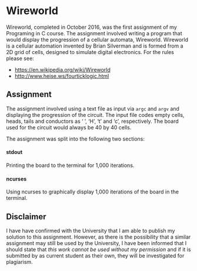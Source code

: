 # Wireworld
Wireworld, completed in October 2016, was the first assignment of my Programing in C course. The assignment involved writing a program that would display the progression of a cellular automata, Wireworld. Wireworld is a cellular automation invented by Brian Silverman and is formed from a 2D grid of cells, designed to simulate digital electronics. For the rules please see:

- https://en.wikipedia.org/wiki/Wireworld
- http://www.heise.ws/fourticklogic.html

## Assignment
The assignment involved using a text file as input via ```argc``` and ```argv``` and displaying the progression of the circuit. The input file codes empty cells, heads, tails and conductors as ‘ ’, ‘H’, ‘t’ and ‘c’, respectively. The board used for the circuit would always be 40 by 40 cells.

The assignment was split into the following two sections:

#### stdout
Printing the board to the terminal for 1,000 iterations.

#### ncurses
Using ncurses to graphically display 1,000 iterations of the board in the terminal.

## Disclaimer
I have have confirmed with the University that I am able to publish my solution to this assignment. However, as there is the possibility that a similar assignment may still be used by the University, I have been informed that I should state that *this work cannot be used without my permission* and if it is submitted by as current student as their own, they will be investigated for plagiarism.
